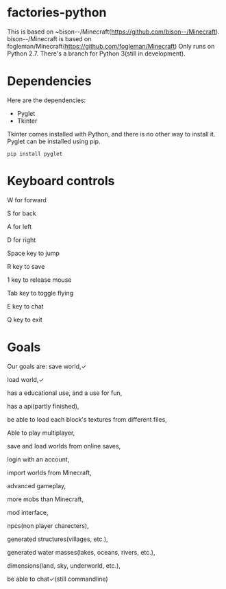 # factories-python
This is based on ~bison--/Minecraft(https://github.com/bison--/Minecraft).
bison--/Minecraft is based on fogleman/Minecraft(https://github.com/fogleman/Minecraft)
Only runs on Python 2.7.
There's a branch for Python 3(still in development).

# Dependencies
Here are the dependencies:
- Pyglet
- Tkinter

Tkinter comes installed with Python, and there is no other way to install it.
Pyglet can be installed using pip.

```batchfile
pip install pyglet
```

# Keyboard controls
W for forward

S for back

A for left

D for right

Space key to jump

R key to save

1 key to release mouse

Tab key to toggle flying

E key to chat

Q key to exit

# Goals
Our goals are:
save world,✓

load world,✓

has a educational use, and a use for fun, 

has a api(partly finished), 

be able to load each block's textures from different files,

Able to play multiplayer,

save and load worlds from online saves,

login with an account,

import worlds from Minecraft,

advanced gameplay,

more mobs than Minecraft,

mod interface,

npcs(non player charecters),

generated structures(villages, etc.),

generated water masses(lakes, oceans, rivers, etc.),

dimensions(land, sky, underworld, etc.),

be able to chat✓(still commandline)
